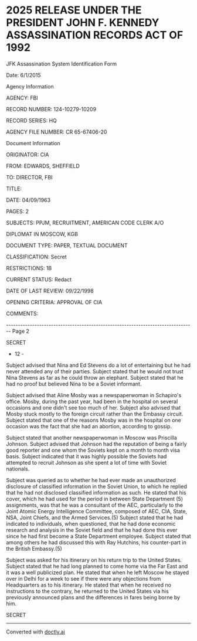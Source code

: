 # 2025 RELEASE UNDER THE PRESIDENT JOHN F. KENNEDY ASSASSINATION RECORDS ACT OF 1992

JFK Assassination System
Identification Form

Date: 6/1/2015

Agency Information

AGENCY: FBI

RECORD NUMBER: 124-10279-10209

RECORD SERIES: HQ

AGENCY FILE NUMBER: CR 65-67406-20

Document Information

ORIGINATOR: CIA

FROM: EDWARDS, SHEFFIELD

TO: DIRECTOR, FBI

TITLE:

DATE: 04/09/1963

PAGES: 2

SUBJECTS: PPJM, RECRUITMENT, AMERICAN CODE CLERK A/O

DIPLOMAT IN MOSCOW, KGB

DOCUMENT TYPE: PAPER, TEXTUAL DOCUMENT

CLASSIFICATION: Secret

RESTRICTIONS: 1B

CURRENT STATUS: Redact

DATE OF LAST REVIEW: 09/22/1998

OPENING CRITERIA: APPROVAL OF CIA

COMMENTS:


-------------------------------------------------------------------------------- Page 2

SECRET

- 12 -

Subject advised that Nina and Ed Stevens do a lot of entertaining but he had never attended any of their parties. Subject stated that he would not trust Nina Stevens as far as he could throw an elephant. Subject stated that he had no proof but believed Nina to be a Soviet informant.

Subject advised that Aline Mosby was a newspaperwoman in Schapiro's office. Mosby, during the past year, had been in the hospital on several occasions and one didn't see too much of her. Subject also advised that Mosby stuck mostly to the foreign circuit rather than the Embassy circuit. Subject stated that one of the reasons Mosby was in the hospital on one occasion was the fact that she had an abortion, according to gossip.

Subject stated that another newspaperwoman in Moscow was Priscilla Johnson. Subject advised that Johnson had the reputation of being a fairly good reporter and one whom the Soviets kept on a month to month visa basis. Subject indicated that it was highly possible the Soviets had attempted to recruit Johnson as she spent a lot of time with Soviet nationals.

Subject was queried as to whether he had ever made an unauthorized disclosure of classified information in the Soviet Union, to which he replied that he had not disclosed classified information as such. He stated that his cover, which he had used for the period in between State Department (5) assignments, was that he was a consultant of the AEC, particularly to the Joint Atomic Energy Intelligence Committee, composed of AEC, CIA, State, NSA, Joint Chiefs, and the Armed Services.(5) Subject stated that he had indicated to individuals, when questioned, that he had done economic research and analysis in the Soviet field and that he had done this ever since he had first become a State Department employee. Subject stated that among others he had discussed this with Ray Hutchins, his counter-part in the British Embassy.(5)

Subject was asked for his itinerary on his return trip to the United States. Subject stated that he had long planned to come home via the Far East and it was a well publicized plan. He stated that when he left Moscow he stayed over in Delhi for a week to see if there were any objections from Headquarters as to his itinerary. He stated that when he received no instructions to the contrary, he returned to the United States via his previously announced plans and the differences in fares being borne by him.

SECRET


---
Converted with [doctly.ai](https://doctly.ai)